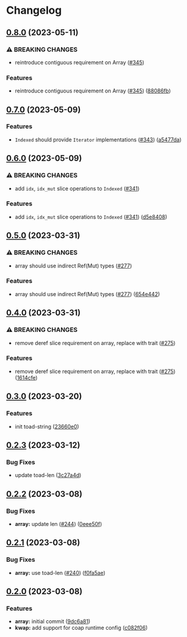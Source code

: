 # Changelog

## [0.8.0](https://github.com/toad-lib/toad/compare/toad-array-v0.7.0...toad-array-v0.8.0) (2023-05-11)


### ⚠ BREAKING CHANGES

* reintroduce contiguous requirement on Array ([#345](https://github.com/toad-lib/toad/issues/345))

### Features

* reintroduce contiguous requirement on Array ([#345](https://github.com/toad-lib/toad/issues/345)) ([88086fb](https://github.com/toad-lib/toad/commit/88086fbfc30112aa448a8f81e933ee89d9ea2625))

## [0.7.0](https://github.com/toad-lib/toad/compare/toad-array-v0.6.0...toad-array-v0.7.0) (2023-05-09)


### Features

* `Indexed` should provide `Iterator` implementations  ([#343](https://github.com/toad-lib/toad/issues/343)) ([a5477da](https://github.com/toad-lib/toad/commit/a5477dac79fa67e2baf102510e3ecfdc0271c27c))

## [0.6.0](https://github.com/toad-lib/toad/compare/toad-array-v0.5.0...toad-array-v0.6.0) (2023-05-09)


### ⚠ BREAKING CHANGES

* add `idx`, `idx_mut` slice operations to `Indexed` ([#341](https://github.com/toad-lib/toad/issues/341))

### Features

* add `idx`, `idx_mut` slice operations to `Indexed` ([#341](https://github.com/toad-lib/toad/issues/341)) ([d5e8408](https://github.com/toad-lib/toad/commit/d5e840814dc61c63d26b1bb59f57777e413f2bcf))

## [0.5.0](https://github.com/toad-lib/toad/compare/toad-array-v0.4.0...toad-array-v0.5.0) (2023-03-31)


### ⚠ BREAKING CHANGES

* array should use indirect Ref(Mut) types ([#277](https://github.com/toad-lib/toad/issues/277))

### Features

* array should use indirect Ref(Mut) types ([#277](https://github.com/toad-lib/toad/issues/277)) ([654e442](https://github.com/toad-lib/toad/commit/654e44237bece1c6f4267f8819dd77a80c8dce2c))

## [0.4.0](https://github.com/toad-lib/toad/compare/toad-array-v0.3.0...toad-array-v0.4.0) (2023-03-31)


### ⚠ BREAKING CHANGES

* remove deref slice requirement on array, replace with trait ([#275](https://github.com/toad-lib/toad/issues/275))

### Features

* remove deref slice requirement on array, replace with trait ([#275](https://github.com/toad-lib/toad/issues/275)) ([1614cfe](https://github.com/toad-lib/toad/commit/1614cfe7a0ce1c12f095e5f1d3ec20347dff653e))

## [0.3.0](https://github.com/toad-lib/toad/compare/toad-array-v0.2.3...toad-array-v0.3.0) (2023-03-20)


### Features

* init toad-string ([23660e0](https://github.com/toad-lib/toad/commit/23660e0ef865615669b64e66f496a4585cbde16a))

## [0.2.3](https://github.com/toad-lib/toad/compare/toad-array-v0.2.2...toad-array-v0.2.3) (2023-03-12)


### Bug Fixes

* update toad-len ([3c27a4d](https://github.com/toad-lib/toad/commit/3c27a4d909f29aecb1ab7fcbf878bd8947b4d527))

## [0.2.2](https://github.com/toad-lib/toad/compare/toad-array-v0.2.1...toad-array-v0.2.2) (2023-03-08)


### Bug Fixes

* **array:** update len ([#244](https://github.com/toad-lib/toad/issues/244)) ([0eee50f](https://github.com/toad-lib/toad/commit/0eee50f1fca7bd8c931ebeea5b41194a7fc8b70e))

## [0.2.1](https://github.com/toad-lib/toad/compare/toad-array-v0.2.0...toad-array-v0.2.1) (2023-03-08)


### Bug Fixes

* **array:** use toad-len ([#240](https://github.com/toad-lib/toad/issues/240)) ([f0fa5ae](https://github.com/toad-lib/toad/commit/f0fa5ae91c9fd0768ed2f2a0590454edefae4b2d))

## [0.2.0](https://github.com/toad-lib/toad/compare/toad-array-v0.1.0...toad-array-v0.2.0) (2023-03-08)


### Features

* **array:** initial commit ([9dc6a81](https://github.com/toad-lib/toad/commit/9dc6a81fbf33e646f095e1a256cc54a57a0b0fac))
* **kwap:** add support for coap runtime config ([c082f06](https://github.com/toad-lib/toad/commit/c082f0696a288d2a2db9b986c3e3eaf2e7a4e8f4))
